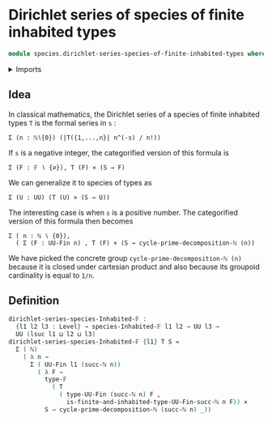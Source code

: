# Dirichlet series of species of finite inhabited types

```agda
module species.dirichlet-series-species-of-finite-inhabited-types where
```

<details><summary>Imports</summary>

```agda
open import elementary-number-theory.natural-numbers

open import foundation.cartesian-product-types
open import foundation.dependent-pair-types
open import foundation.universe-levels

open import species.species-of-finite-inhabited-types

open import univalent-combinatorics.cycle-prime-decomposition-natural-numbers
open import univalent-combinatorics.finite-types
open import univalent-combinatorics.inhabited-finite-types
```

</details>

## Idea

In classical mathematics, the Dirichlet series of a species of finite inhabited
types `T` is the formal series in `s` :

```text
Σ (n : ℕ∖{0}) (|T({1,...,n}| n^(-s) / n!))
```

If `s` is a negative integer, the categorified version of this formula is

```text
Σ (F : 𝔽 ∖ {∅}), T (F) × (S → F)
```

We can generalize it to species of types as

```text
Σ (U : UU) (T (U) × (S → U))
```

The interesting case is when `s` is a positive number. The categorified version
of this formula then becomes

```text
Σ ( n : ℕ ∖ {0}),
  ( Σ (F : UU-Fin n) , T (F) × (S → cycle-prime-decomposition-ℕ (n))
```

We have picked the concrete group `cycle-prime-decomposition-ℕ (n)` because it
is closed under cartesian product and also because its groupoid cardinality is
equal to `1/n`.

## Definition

```agda
dirichlet-series-species-Inhabited-𝔽 :
  {l1 l2 l3 : Level} → species-Inhabited-𝔽 l1 l2 → UU l3 →
  UU (lsuc l1 ⊔ l2 ⊔ l3)
dirichlet-series-species-Inhabited-𝔽 {l1} T S =
  Σ ( ℕ)
    ( λ n →
      Σ ( UU-Fin l1 (succ-ℕ n))
        ( λ F →
          type-𝔽
            ( T
              ( type-UU-Fin (succ-ℕ n) F ,
                is-finite-and-inhabited-type-UU-Fin-succ-ℕ n F)) ×
          S → cycle-prime-decomposition-ℕ (succ-ℕ n) _))
```
